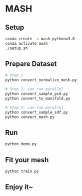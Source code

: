 # MASH

## Setup

```bash
conda create -n mash python=3.8
conda activate mash
./setup.sh
```

## Prepare Dataset

```bash
# Step 1
python convert_normalize_mesh.py

# Step 2, can run parallel
python convert_sample_pcd.py
python convert_to_manifold.py

# Step 3, can run parallel
python convert_sample_sdf.py
python convert_mash.py
```

## Run

```bash
python demo.py
```

## Fit your mesh

```bash
python train.py
```

## Enjoy it~
